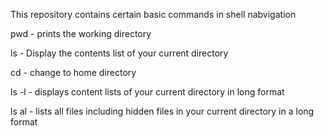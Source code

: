 This repository contains certain basic commands in shell nabvigation

pwd - prints the working directory

ls - Display the contents list of your current directory

cd - change to home directory

ls -l - displays content lists of your current directory in long format

ls al - lists all files including hidden files in your current directory in a long format
